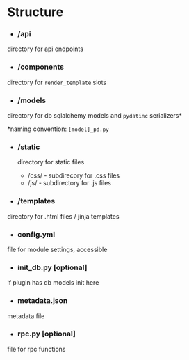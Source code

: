 # Structure
* ### /api
directory for api endpoints
* ### /components
directory for `render_template` slots
* ### /models
directory for db sqlalchemy models and `pydatinc` serializers* 

*naming convention: `[model]_pd.py`

* ### /static
  directory for static files
  * /css/ - subdirecory for .css files
  * /js/ - subdirectory for .js files

* ### /templates
directory for .html files / jinja templates

* ### config.yml
file for module settings, accessible 

* ### init_db.py [optional]
if plugin has db models init here

* ### metadata.json
metadata file

* ### rpc.py [optional]
file for rpc functions
